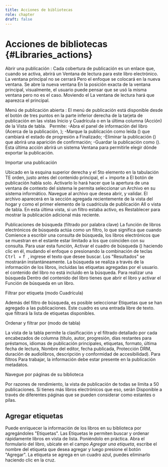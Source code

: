 ```yaml
---
title: Acciones de bibliotecas
role: chapter
draft: false
---
```


# Acciones de bibliotecas {#Libraries_actions}

Abrir una publicación
: Cada cobertura de publicación es un enlace que, cuando se activa, abrirá un
    Ventana de lectura para este libro electrónico. La ventana principal no se cerrará
    Pero el enfoque se colocará en la nueva ventana. Se abre la nueva ventana
    En la posición exacta de la ventana principal, visualmente, el usuario puede pensar
    que se usó la misma ventana pero no es el caso. Moviendo el
    La ventana de lectura hará que aparezca el principal.

Menú de publicación abierta
: El menú de publicación está disponible desde el botón de tres puntos en la
    parte inferior derecha de la tarjeta de publicación en las vistas Inicio y Cuadrícula o
    en la última columna (Acción) de la Vista de tabla.
    <img src="../../resources/images/local-es/th3_library_grid_actions.png" class="icon" alt="" role="presentation"/>
    <img src="../../resources/images/local-es/th3_library_table_actions.png" class="icon" alt="" role="presentation"/> Permite:
    -Abra el panel de información del libro (Acerca de la publicación,
<img src="../../resources/images/icons3/info-icon.svg" class="icon" alt="" role="presentation"/>);
    -Marque la publicación como leída
        (<img src="../../resources/images/icons3/doubleCheck-icon.svg" class="icon" alt="" role="presentation"/>) que cambiará el estado de progresión a
        Finalizado;
    -Eliminar la publicación
        (<img src="../../resources/images/icons3/bin-icon.svg" class="icon" alt="" role="presentation"/>) que abrirá una aparición de confirmación;
-Guardar la publicación como
        (<img src="../../resources/images/icons3/SaveAs-icon.svg" class="icon" alt="" role="presentation"/>). Esta última acción abrirá un sistema
        Ventana para permitirle elegir dónde exportar la publicación.

Importar una publicación

   Ubicado en la esquina superior derecha y el 5to elemento en la tabulación TE
    orden, justo antes del contenido principal, el <span class="ui_button">+ importe a
    El botón de publicación </span> habla solo. Activarlo lo hará
hacer que la apertura de una ventana de contexto del sistema le permita seleccionar un
    Archivo en su sistema informático. Navegue al archivo que desea abrir,
    y validar. El archivo aparecerá en la sección agregada recientemente de
    la vista del hogar y como el primer elemento de la cuadrícula de publicación All
    o vista de tabla. En esta última vista, si un filtro estaba activo, es
    Restablecer para mostrar la publicación adicional más reciente.

Publicaciones de búsqueda (filtrado por palabra clave)
La función de libros electrónicos de búsqueda actúa como un filtro, lo que significa que cuando
    Comience a escribir una consulta de búsqueda, los libros electrónicos que se muestran en el estante
    estar limitado a los que coinciden con su consulta. Para usar esta función,
    Activar el cuadro de búsqueda
    (<img src="../../resources/images/icons3/search-icon.svg" class="icon" alt="" role="presentation"/>) haciendo clic en él, mudando el enfoque o presionando
    la combinación de teclas <kbd> Ctrl </kbd> + <kbd> f </kbd>, ingrese el texto que desee
buscar. Los "Resultados" se mostrarán instantáneamente. La búsqueda se realiza
    a través de la información de los libros, incluidas las etiquetas agregadas por el usuario. el contenido
    del libro no está incluido en la búsqueda. Para realizar una búsqueda
    Dentro del contenido del libro tienes que abrir el libro y activar el
    Función de búsqueda en un libro.

Filtrar por etiqueta (modo Cuadrícula)

  Además del filtro de búsqueda, es posible seleccionar Etiquetas
    que se han agregado a las publicaciones. Este cuadro es una entrada libre de texto.
que filtrará la lista de etiquetas disponibles.

Ordenar y filtrar por (modo de tabla)

   La vista de la tabla permite la clasificación y el filtrado detallado por cada
    encabezados de columna (título, autor, progresión, días restantes para
    préstamos, idiomas de publicación principales, etiquetas, formato, última fecha de lectura,
    Nombre del editor, fecha publicada, Protección DRM, duración de
    audiolibros, descripción y conformidad de accesibilidad). Para filtros
    Para trabajar, la información debe estar presente en la publicación
metadatos.

Navegue por páginas de su biblioteca

   Por razones de rendimiento, la vista de publicación de todas se limita a 50
    publicaciones. Si tienes más libros electrónicos que eso, serán
    Disponible a través de diferentes páginas que se pueden considerar como estantes
    o pilas.
    <img src="../../resources/images/local-es/th3_library_pages.png" class="icon" alt="" role="presentation"/>

## Agregar etiquetas

Puede enriquecer la información de los libros en su biblioteca por
agregándoles "Etiquetas". Las Etiquetas le permiten buscar y ordenar rápidamente
libros en vista de lista. Poniéndolo en práctica. Abra el formulario del libro,
ubícate en el campo *Agregar una etiqueta*, escribe el nombre del
etiqueta que desea agregar y luego presione el botón "Agregar". La etiqueta se agrega en
un cuadro azul, puedes eliminarlo haciendo clic en la cruz.
